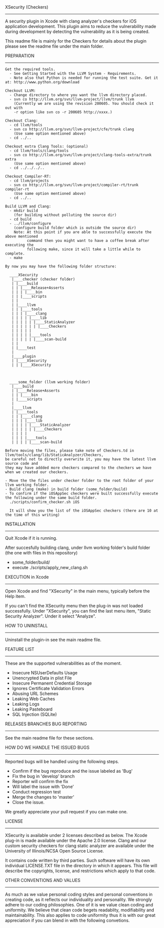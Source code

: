 XSecurity (Checkers)
_____________________________

A security plugin in Xcode with clang analyzer's checkers for iOS application development. 
This plugin aims to reduce the vulnerability made during development by detecting the vulnerability 
as it is being created. 

This readme file is mainly for the Checkers for details about the plugin please see
the readme file under the main folder.


PREPARATION
_____________________________

    Get the required tools.
      - See Getting Started with the LLVM System - Requirements.
      - Note also that Python is needed for running the test suite. Get it at: http://www.python.org/download
   
    Checkout LLVM:
      - Change directory to where you want the llvm directory placed.
      - svn co http://llvm.org/svn/llvm-project/llvm/trunk llvm 
        (Currently we are using the revision 200605. You should check it out with 
        -r option like svn co -r 200605 http://xxxx.)
   
    Checkout Clang:
      - cd llvm/tools
      - svn co http://llvm.org/svn/llvm-project/cfe/trunk clang 
        (Use same option mentioned above)
      - cd ../..
   
    Checkout extra Clang Tools: (optional)
      - cd llvm/tools/clang/tools
      - svn co http://llvm.org/svn/llvm-project/clang-tools-extra/trunk extra 
        (Use same option mentioned above)
      - cd ../../../..
   
    Checkout Compiler-RT:
      - cd llvm/projects
      - svn co http://llvm.org/svn/llvm-project/compiler-rt/trunk compiler-rt 
        (Use same option mentioned above)
      - cd ../..
   
    Build LLVM and Clang:
      - mkdir build  
        (for building without polluting the source dir)
      - cd build
      - ../llvm/configure 
        (configure build folder which is outside the source dir)
        Note: At this point if you are able to successfully execute the above mentioned 
              command then you might want to have a coffee break after executing the
              following make, since it will take a little while to complete.
      - make
   
    By now you may have the following folder structure:
   
      ____XSecurity
       |____checker (checker folder)
       | |____build
       | | |____Release+Asserts
       | | | |____bin
       | | |____scripts
       | |
       | |____llvm
       | | |____tools
       | | | |____clang
       | | | | |____lib
       | | | | | |____StaticAnalyzer
       | | | | | | |____Checkers
       | | | | |
       | | | | |____tools
       | | | | | |____scan-build
       | |  
       | |____test
       | 
       |____plugin
       | |____XSecurity
       | | |____XSecurity
   
   
   
      ____some_folder (llvm working folder)
       |____build
       | |____Release+Asserts
       | | |____bin
       | |____scripts
       |
       |____llvm
       | |____tools
       | | |____clang
       | | | |____lib
       | | | | |____StaticAnalyzer
       | | | | | |____Checkers
       | | | |
       | | | |____tools
       | | | | |____scan-build
   
    Before moving the files, please take note of Checkers.td in llvm/tools/clang/lib/StaticAnalyzer/Checkers,
    be careful not to directly overwrite it, you may have the latest llvm source code and
    they may have addded more checkers compared to the checkers we have when we created our checkers.
   
    - Move the the files under checker folder to the root folder of your llvm working folder.
    - Build clang (make) in build folder (some_folder/build)
    - To confirm if the iOSAppSec checkers were built successfully execute the following under the same build folder.
      ./scripts/confirm_checker.sh iOS
   
      It will show you the list of the iOSAppSec checkers (there are 10 at the time of this writing)

  
INSTALLATION
_____________________________

 Quit Xcode if it is running.

 After succesfully building clang, under llvm working folder's build folder (the one with files in this repository) 
 - some_folder/build/
 - execute ./scripts/apply_new_clang.sh 


EXECUTION in Xcode
_____________________________

 Open Xcode and find "XSecurity" in the main menu, typically before the Help item.

 If you can't find the XSecurity menu then the plug-in was not loaded successfully. 
 Under "XSecurity", you can find the last menu item, "Static Security Analyzer". Under it select "Analyze". 


HOW TO UNINSTALL
_____________________________

Uninstall the plugin-in see the main readme file.


FEATURE LIST
_____________________________

These are the supported vulnerabilities as of the moment.
- Insecure NSUserDefaults Usage
- Unencrypted Data in plist File
- Insecure Permanent Credential Storage
- Ignores Certificate Validation Errors
- Abusing URL Schemes
- Leaking Web Caches
- Leaking Logs
- Leaking Pasteboard
- SQL Injection (SQLite)


RELEASES
BRANCHES
BUG REPORTING
_____________________________

See the main readme file for these sections.


HOW DO WE HANDLE THE ISSUED BUGS
_____________________________

Reported bugs will be handled using the following steps.

- Confirm if the bug reproduce and the issue labeled as 'Bug'
- Fix the bug in 'develop' branch
- Reporter will confirm the fix
- Will label the issue with 'Done'
- Conduct regression test
- Merge the changes to 'master'
- Close the issue.

We greatly appreciate your pull request if you can make one.  


LICENSE
_____________________________

XSecurity is available under 2 licenses described as below.
The Xcode plug-in is made available under the Apache 2.0 license.
Clang and our custom security checkers for clang static analyzer
are available under the University of Illinois/NCSA Open Source License.

It contains code written by third parties. Such software will
have its own individual LICENSE.TXT file in the directory 
in which it appears. This file will describe the copyrights, 
license, and restrictions which apply to that code.


OTHER CONVENTIONS AND VALUES
_____________________________

As much as we value personal coding styles and personal conventions in creating code, as it reflects
our individuality and personality. We strongly adhere to our coding philosophies. One of it is we value 
clean coding and uniformity. We believe that clean code begets readablity, modifiability and 
maintainability. This also applies to code uniformity thus it is with our great appreciation if you can 
blend in with the following convetions.

